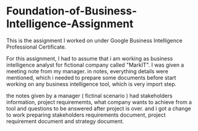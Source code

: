 # Foundation-of-Business-Intelligence-Assignment
This is the assignment I worked on under Google Business Intelligence Professional Certificate.  

For this assignment, I had to assume that i am working as business intelligence analyst for fictional company called "MarkIT". I was given a meeting note from my manager. in notes, everything details were mentioned, which i needed to prepare some documents before start working on any business intelligence tool, which is very import step.

the notes given by a manager ( fictinal scenario ) had stakeholders information, project requirememts, what company wants to achieve from a tool and questions to be answered after project is over. and i got a change to work preparing stakeholders requirements document, project requirement document and strategy document. 
